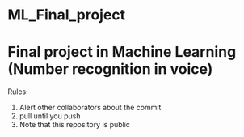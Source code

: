 # ML_Final_project
# Final project in Machine Learning (Number recognition in voice)

Rules:
1) Alert other collaborators about the commit
2) pull until you push
3) Note that this repository is public
